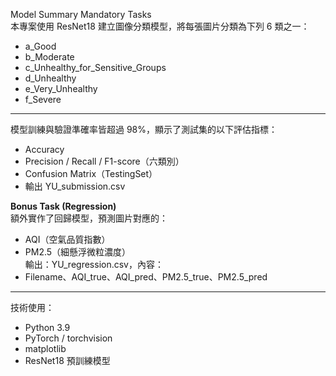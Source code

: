 Model Summary Mandatory Tasks  
本專案使用 ResNet18 建立圖像分類模型，將每張圖片分類為下列 6 類之一：  
-    a_Good
-    b_Moderate
-    c_Unhealthy_for_Sensitive_Groups
-    d_Unhealthy
-    e_Very_Unhealthy
-    f_Severe  
---
模型訓練與驗證準確率皆超過 98%，顯示了測試集的以下評估指標：  
- Accuracy  
- Precision / Recall / F1-score（六類別）  
- Confusion Matrix（TestingSet）  
- 輸出 YU_submission.csv  

**Bonus Task (Regression)**  
額外實作了回歸模型，預測圖片對應的：  
- AQI（空氣品質指數）  
- PM2.5（細懸浮微粒濃度）  
輸出：YU_regression.csv，內容：
- Filename、AQI_true、AQI_pred、PM2.5_true、PM2.5_pred  
---
技術使用：
- Python 3.9<br>
- PyTorch / torchvision<br>
- matplotlib<br>
- ResNet18 預訓練模型<br>
